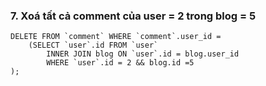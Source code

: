 ### 7. Xoá tất cả comment của user = 2 trong blog = 5
```mysql
DELETE FROM `comment` WHERE `comment`.user_id = 
	(SELECT `user`.id FROM `user` 
		INNER JOIN blog ON `user`.id = blog.user_id
        WHERE `user`.id = 2 && blog.id =5
);
```
